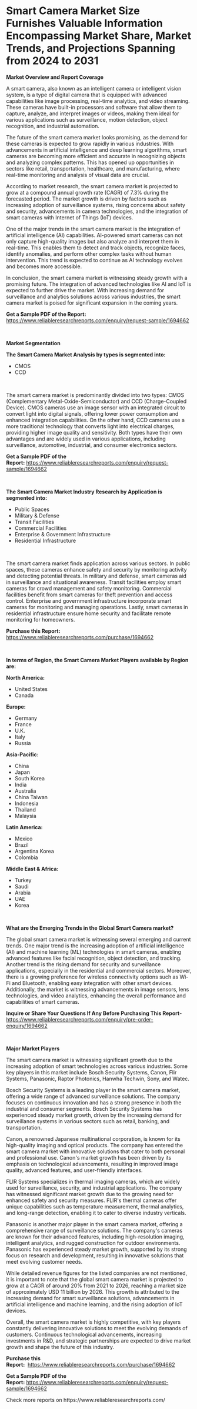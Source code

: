 <p><h1>Smart Camera Market Size Furnishes Valuable Information Encompassing Market Share, Market Trends, and Projections Spanning from 2024 to 2031</h1></p><p><strong>Market Overview and Report Coverage</strong></p>
<p><p>A smart camera, also known as an intelligent camera or intelligent vision system, is a type of digital camera that is equipped with advanced capabilities like image processing, real-time analytics, and video streaming. These cameras have built-in processors and software that allow them to capture, analyze, and interpret images or videos, making them ideal for various applications such as surveillance, motion detection, object recognition, and industrial automation.</p><p>The future of the smart camera market looks promising, as the demand for these cameras is expected to grow rapidly in various industries. With advancements in artificial intelligence and deep learning algorithms, smart cameras are becoming more efficient and accurate in recognizing objects and analyzing complex patterns. This has opened up opportunities in sectors like retail, transportation, healthcare, and manufacturing, where real-time monitoring and analysis of visual data are crucial.</p><p>According to market research, the smart camera market is projected to grow at a compound annual growth rate (CAGR) of 7.3% during the forecasted period. The market growth is driven by factors such as increasing adoption of surveillance systems, rising concerns about safety and security, advancements in camera technologies, and the integration of smart cameras with Internet of Things (IoT) devices.</p><p>One of the major trends in the smart camera market is the integration of artificial intelligence (AI) capabilities. AI-powered smart cameras can not only capture high-quality images but also analyze and interpret them in real-time. This enables them to detect and track objects, recognize faces, identify anomalies, and perform other complex tasks without human intervention. This trend is expected to continue as AI technology evolves and becomes more accessible.</p><p>In conclusion, the smart camera market is witnessing steady growth with a promising future. The integration of advanced technologies like AI and IoT is expected to further drive the market. With increasing demand for surveillance and analytics solutions across various industries, the smart camera market is poised for significant expansion in the coming years.</p></p>
<p><strong>Get a Sample PDF of the Report:</strong> <a href="https://www.reliableresearchreports.com/enquiry/request-sample/1694662">https://www.reliableresearchreports.com/enquiry/request-sample/1694662</a></p>
<p>&nbsp;</p>
<p><strong>Market Segmentation</strong></p>
<p><strong>The Smart Camera Market Analysis by types is segmented into:</strong></p>
<p><ul><li>CMOS</li><li>CCD</li></ul></p>
<p>&nbsp;</p>
<p><p>The smart camera market is predominantly divided into two types: CMOS (Complementary Metal-Oxide-Semiconductor) and CCD (Charge-Coupled Device). CMOS cameras use an image sensor with an integrated circuit to convert light into digital signals, offering lower power consumption and enhanced integration capabilities. On the other hand, CCD cameras use a more traditional technology that converts light into electrical charges, providing higher image quality and sensitivity. Both types have their own advantages and are widely used in various applications, including surveillance, automotive, industrial, and consumer electronics sectors.</p></p>
<p><strong>Get a Sample PDF of the Report:</strong>&nbsp;<a href="https://www.reliableresearchreports.com/enquiry/request-sample/1694662">https://www.reliableresearchreports.com/enquiry/request-sample/1694662</a></p>
<p>&nbsp;</p>
<p><strong>The Smart Camera Market Industry Research by Application is segmented into:</strong></p>
<p><ul><li>Public Spaces</li><li>Military & Defense</li><li>Transit Facilities</li><li>Commercial Facilities</li><li>Enterprise & Government Infrastructure</li><li>Residential Infrastructure</li></ul></p>
<p>&nbsp;</p>
<p><p>The smart camera market finds application across various sectors. In public spaces, these cameras enhance safety and security by monitoring activity and detecting potential threats. In military and defense, smart cameras aid in surveillance and situational awareness. Transit facilities employ smart cameras for crowd management and safety monitoring. Commercial facilities benefit from smart cameras for theft prevention and access control. Enterprise and government infrastructure incorporate smart cameras for monitoring and managing operations. Lastly, smart cameras in residential infrastructure ensure home security and facilitate remote monitoring for homeowners.</p></p>
<p><strong>Purchase this Report:</strong>&nbsp; <a href="https://www.reliableresearchreports.com/purchase/1694662">https://www.reliableresearchreports.com/purchase/1694662</a></p>
<p>&nbsp;</p>
<p><strong>In terms of Region, the Smart Camera Market Players available by Region are:</strong></p>
<p>
    <p> <strong> North America: </strong>
        <ul>
            <li>United States</li>
            <li>Canada</li>
        </ul>
        </p> 
    <p> <strong> Europe: </strong>
        <ul>
            <li>Germany</li>
            <li>France</li>
            <li>U.K.</li>
            <li>Italy</li>
            <li>Russia</li>
        </ul>
        </p> 
    <p> <strong> Asia-Pacific: </strong>
        <ul>
            <li>China</li>
            <li>Japan</li>
            <li>South Korea</li>
            <li>India</li>
            <li>Australia</li>
            <li>China Taiwan</li>
            <li>Indonesia</li>
            <li>Thailand</li>
            <li>Malaysia</li>
        </ul>
        </p> 
    <p> <strong> Latin America: </strong>
        <ul>
            <li>Mexico</li>
            <li>Brazil</li>
            <li>Argentina Korea</li>
            <li>Colombia</li>
        </ul>
        </p> 
    <p> <strong> Middle East & Africa: </strong>
        <ul>
            <li>Turkey</li>
            <li>Saudi</li>
            <li>Arabia</li>
            <li>UAE</li>
            <li>Korea</li>
        </ul>
    </p>
    </p>
<p>&nbsp;</p>
<p><strong>What are the Emerging Trends in the Global Smart Camera market?</strong></p>
<p><p>The global smart camera market is witnessing several emerging and current trends. One major trend is the increasing adoption of artificial intelligence (AI) and machine learning (ML) technologies in smart cameras, enabling advanced features like facial recognition, object detection, and tracking. Another trend is the rising demand for security and surveillance applications, especially in the residential and commercial sectors. Moreover, there is a growing preference for wireless connectivity options such as Wi-Fi and Bluetooth, enabling easy integration with other smart devices. Additionally, the market is witnessing advancements in image sensors, lens technologies, and video analytics, enhancing the overall performance and capabilities of smart cameras.</p></p>
<p><strong>Inquire or Share Your Questions If Any Before Purchasing This Report</strong>- <a href="https://www.reliableresearchreports.com/enquiry/pre-order-enquiry/1694662">https://www.reliableresearchreports.com/enquiry/pre-order-enquiry/1694662</a></p>
<p>&nbsp;</p>
<p><strong>Major Market Players</strong></p>
<p><p>The smart camera market is witnessing significant growth due to the increasing adoption of smart technologies across various industries. Some key players in this market include Bosch Security Systems, Canon, Flir Systems, Panasonic, Raptor Photonics, Hanwha Techwin, Sony, and Watec. </p><p>Bosch Security Systems is a leading player in the smart camera market, offering a wide range of advanced surveillance solutions. The company focuses on continuous innovation and has a strong presence in both the industrial and consumer segments. Bosch Security Systems has experienced steady market growth, driven by the increasing demand for surveillance systems in various sectors such as retail, banking, and transportation.</p><p>Canon, a renowned Japanese multinational corporation, is known for its high-quality imaging and optical products. The company has entered the smart camera market with innovative solutions that cater to both personal and professional use. Canon's market growth has been driven by its emphasis on technological advancements, resulting in improved image quality, advanced features, and user-friendly interfaces.</p><p>FLIR Systems specializes in thermal imaging cameras, which are widely used for surveillance, security, and industrial applications. The company has witnessed significant market growth due to the growing need for enhanced safety and security measures. FLIR's thermal cameras offer unique capabilities such as temperature measurement, thermal analytics, and long-range detection, enabling it to cater to diverse industry verticals.</p><p>Panasonic is another major player in the smart camera market, offering a comprehensive range of surveillance solutions. The company's cameras are known for their advanced features, including high-resolution imaging, intelligent analytics, and rugged construction for outdoor environments. Panasonic has experienced steady market growth, supported by its strong focus on research and development, resulting in innovative solutions that meet evolving customer needs.</p><p>While detailed revenue figures for the listed companies are not mentioned, it is important to note that the global smart camera market is projected to grow at a CAGR of around 20% from 2021 to 2026, reaching a market size of approximately USD 11 billion by 2026. This growth is attributed to the increasing demand for smart surveillance solutions, advancements in artificial intelligence and machine learning, and the rising adoption of IoT devices.</p><p>Overall, the smart camera market is highly competitive, with key players constantly delivering innovative solutions to meet the evolving demands of customers. Continuous technological advancements, increasing investments in R&D, and strategic partnerships are expected to drive market growth and shape the future of this industry.</p></p>
<p><strong>Purchase this Report:</strong>&nbsp;&nbsp;<a href="https://www.reliableresearchreports.com/purchase/1694662">https://www.reliableresearchreports.com/purchase/1694662</a></p>
<p></p>
<p><strong>Get a Sample PDF of the Report:</strong>&nbsp;<a href="https://www.reliableresearchreports.com/enquiry/request-sample/1694662">https://www.reliableresearchreports.com/enquiry/request-sample/1694662</a></p>
<p>Check more reports on https://www.reliableresearchreports.com/</p>